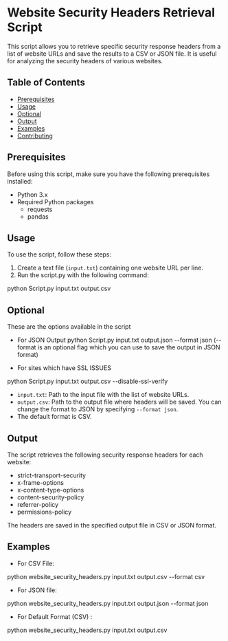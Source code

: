 # Website Security Headers Retrieval Script

This script allows you to retrieve specific security response headers from a list of website URLs and save the results to a CSV or JSON file. It is useful for analyzing the security headers of various websites.

## Table of Contents

- [Prerequisites](#prerequisites)
- [Usage](#usage)
- [Optional](#optional)
- [Output](#output)
- [Examples](#examples)
- [Contributing](#contributing)

## Prerequisites

Before using this script, make sure you have the following prerequisites installed:

- Python 3.x
- Required Python packages
  - requests
  - pandas

## Usage

To use the script, follow these steps:

1. Create a text file (`input.txt`) containing one website URL per line.
2. Run the script.py with the following command:

python Script.py input.txt output.csv

## Optional

These are the options available in the script

- For JSON Output
python Script.py input.txt output.json --format json  (--format is an optional flag which you can use to save the output in JSON format)

- For sites which have SSL ISSUES
  
python Script.py input.txt output.csv --disable-ssl-verify

- `input.txt`: Path to the input file with the list of website URLs.
- `output.csv`: Path to the output file where headers will be saved. You can change the format to JSON by specifying `--format json`.
- The default format is CSV.

## Output

The script retrieves the following security response headers for each website:

- strict-transport-security
- x-frame-options
- x-content-type-options
- content-security-policy
- referrer-policy
- permissions-policy

The headers are saved in the specified output file in CSV or JSON format.

## Examples

- For CSV File:
  
python website_security_headers.py input.txt output.csv --format csv

- For JSON file:
  
python website_security_headers.py input.txt output.json --format json

- For Default Format (CSV) :

python website_security_headers.py input.txt output.csv
